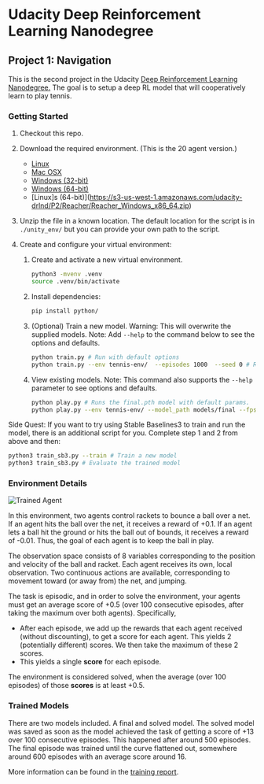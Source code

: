 [//]: # "Image References"
[image1]: https://user-images.githubusercontent.com/10624937/42135623-e770e354-7d12-11e8-998d-29fc74429ca2.gif "Trained Agent"

# Udacity Deep Reinforcement Learning Nanodegree

## Project 1: Navigation

This is the second project in the Udacity [Deep Reinforcement Learning Nanodegree.](https://www.udacity.com/course/deep-reinforcement-learning-nanodegree--nd893) The goal is to setup a deep RL model that will cooperatively learn to play tennis.

### Getting Started

1. Checkout this repo.

2. Download the required environment. (This is the 20 agent version.)

   - [Linux](https://s3-us-west-1.amazonaws.com/udacity-drlnd/P3/Tennis/Tennis_Linux.zip)
   - [Mac OSX](https://s3-us-west-1.amazonaws.com/udacity-drlnd/P3/Tennis/Tennis.app.zip)
   - [Windows (32-bit)](https://s3-us-west-1.amazonaws.com/udacity-drlnd/P3/Tennis/Tennis_Windows_x86.zip)
   - [Windows (64-bit)](https://s3-us-west-1.amazonaws.com/udacity-drlnd/P3/Tennis/Tennis_Windows_x86_64.zip)
   - [Linux]s (64-bit)](https://s3-us-west-1.amazonaws.com/udacity-drlnd/P2/Reacher/Reacher_Windows_x86_64.zip)

3. Unzip the file in a known location. The default location for the script is in `./unity_env/` but you can provide your own path to the script.

4. Create and configure your virtual environment:

   1. Create and activate a new virtual environment.

      ```bash
      python3 -mvenv .venv
      source .venv/bin/activate
      ```

   2. Install dependencies:

      ```bash
      pip install python/
      ```

   3. (Optional) Train a new model. Warning: This will overwrite the supplied models. Note: Add `--help` to the command below to see the options and defaults.

      ```bash
      python train.py # Run with default options
      python train.py --env tennis-env/  --episodes 1000  --seed 0 # Run with given arguments.
      ```

   4. View existing models. Note: This command also supports the `--help` parameter to see options and defaults.

      ```bash
      python play.py # Runs the final.pth model with default params.
      python play.py --env tennis-env/ --model_path models/final --fps 10 # Run the final model at 10 frames per second.
      ```

Side Quest:
If you want to try using Stable Baselines3 to train and run the model, there is an additional script for you. Complete step
1 and 2 from above and then:

```bash
python3 ​train_sb3.py --train # Train a new model
python3 ​train_sb3.py # Evaluate the trained model
```

### Environment Details
![Trained Agent][image1]

In this environment, two agents control rackets to bounce a ball over a net. If an agent hits the ball over the net, it receives a reward of +0.1. If an agent lets a ball hit the ground or hits the ball out of bounds, it receives a reward of -0.01. Thus, the goal of each agent is to keep the ball in play.

The observation space consists of 8 variables corresponding to the position and velocity of the ball and racket. Each agent receives its own, local observation. Two continuous actions are available, corresponding to movement toward (or away from) the net, and jumping.

The task is episodic, and in order to solve the environment, your agents must get an average score of +0.5 (over 100 consecutive episodes, after taking the maximum over both agents). Specifically,

- After each episode, we add up the rewards that each agent received (without discounting), to get a score for each agent. This yields 2 (potentially different) scores. We then take the maximum of these 2 scores.
- This yields a single **score** for each episode.

The environment is considered solved, when the average (over 100 episodes) of those **scores** is at least +0.5.

### Trained Models

There are two models included. A final and solved model. The solved model was saved as soon as the model achieved the task of getting a score of +13 over 100 consecutive episodes. This happened after around 500 episodes. The final episode was trained until the curve flattened out, somewhere around 600 episodes with an average score around 16.

More information can be found in the [training report](Report.md).
